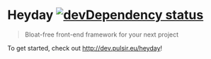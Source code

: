 # Heyday [![devDependency status](https://david-dm.org/pulsir/heyday/dev-status.png?theme=shields.io)](https://david-dm.org/pulsir/heyday#info=devDependencies)

> Bloat-free front-end framework for your next project

To get started, check out <http://dev.pulsir.eu/heyday>!
